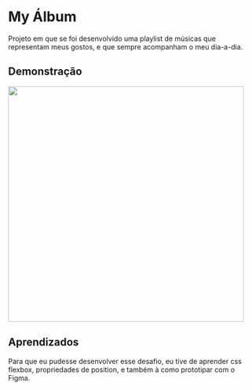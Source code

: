 # My Álbum

Projeto em que se foi desenvolvido uma playlist de músicas que representam meus gostos, e que sempre acompanham o meu dia-a-dia.

## Demonstração

<img src='Spotfly-demo.gif' width='480px'>

## Aprendizados

Para que eu pudesse desenvolver esse desafio, eu tive de aprender css flexbox, propriedades de position, e também à como prototipar com o Figma.
